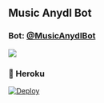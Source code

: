 <h2 align="centre">Music Anydl Bot</h2>

### Bot: [@MusicAnydlBot](https://t.me/MusicAnydlBot)

<b align="center">
  <img src="https://telegra.ph/file/e32b6e0ffec0534616d8e.jpg">
</B>

### 💜 Heroku

[![Deploy](https://www.herokucdn.com/deploy/button.svg)](https://heroku.com/deploy?template=https://github.com/t03b10t99/Music-Man/tree/master)
